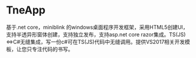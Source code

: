 # TneApp
基于.net core，miniblink 的windows桌面程序开发框架，采用HTML5创建UI，支持半透异形窗体创建，支持独立发布，支持asp.net core razor集成。TS(JS)&lt;=>C#无缝集成，写一份c#可在TS(JS)代码中无缝调用。提供VS2017相关开发模板，让您只专注代码的书写。
